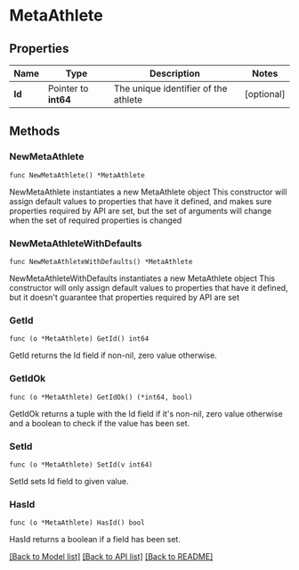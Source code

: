 # MetaAthlete

## Properties

Name | Type | Description | Notes
------------ | ------------- | ------------- | -------------
**Id** | Pointer to **int64** | The unique identifier of the athlete | [optional] 

## Methods

### NewMetaAthlete

`func NewMetaAthlete() *MetaAthlete`

NewMetaAthlete instantiates a new MetaAthlete object
This constructor will assign default values to properties that have it defined,
and makes sure properties required by API are set, but the set of arguments
will change when the set of required properties is changed

### NewMetaAthleteWithDefaults

`func NewMetaAthleteWithDefaults() *MetaAthlete`

NewMetaAthleteWithDefaults instantiates a new MetaAthlete object
This constructor will only assign default values to properties that have it defined,
but it doesn't guarantee that properties required by API are set

### GetId

`func (o *MetaAthlete) GetId() int64`

GetId returns the Id field if non-nil, zero value otherwise.

### GetIdOk

`func (o *MetaAthlete) GetIdOk() (*int64, bool)`

GetIdOk returns a tuple with the Id field if it's non-nil, zero value otherwise
and a boolean to check if the value has been set.

### SetId

`func (o *MetaAthlete) SetId(v int64)`

SetId sets Id field to given value.

### HasId

`func (o *MetaAthlete) HasId() bool`

HasId returns a boolean if a field has been set.


[[Back to Model list]](../README.md#documentation-for-models) [[Back to API list]](../README.md#documentation-for-api-endpoints) [[Back to README]](../README.md)


